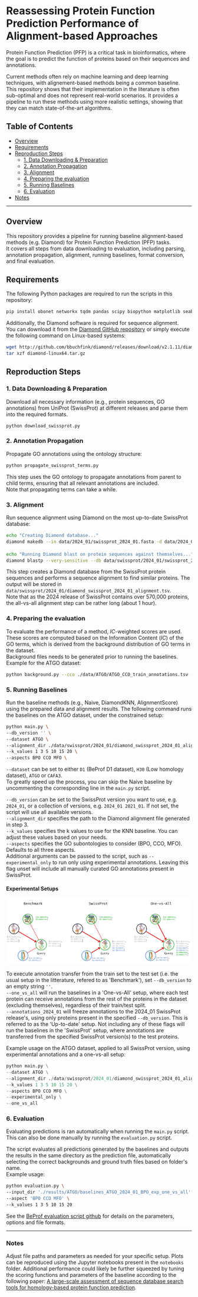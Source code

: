 # Reassessing Protein Function Prediction Performance of Alignment-based Approaches

Protein Function Prediction (PFP) is a critical task in bioinformatics, where the goal is to predict the function of proteins based on their sequences and annotations.

Current methods often rely on machine learning and deep learning techniques, with alignement-based methods being a common baseline.  
This repository shows that their implementation in the literature is often sub-optimal and does not represent real-world scenarios.
It provides a pipeline to run these methods using more realistic settings, showing that they can match state-of-the-art algorithms.


## Table of Contents

- [Overview](#overview)
- [Requirements](#requirements)
- [Reproduction Steps](#reproduction-steps)
  - [1. Data Downloading & Preparation](#1-data-downloading--preparation)
  - [2. Annotation Propagation](#2-annotation-propagation)
  - [3. Alignment](#3-alignment)
  - [4. Preparing the evaluation](#4-preparing-the-evaluation)
  - [5. Running Baselines](#5-running-baselines)
  - [6. Evaluation](#6-evaluation)
- [Notes](#notes)
---

## Overview

This repository provides a pipeline for running baseline alignment-based methods (e.g. Diamond) for Protein Function Prediction (PFP) tasks.  
It covers all steps from data downloading to evaluation, including parsing, annotation propagation, alignment, running baselines, format conversion, and final evaluation.

## Requirements

The following Python packages are required to run the scripts in this repository:
```sh
pip install obonet networkx tqdm pandas scipy biopython matplotlib seaborn
```

Additionally, the Diamond software is required for sequence alignment.  
You can download it from the [Diamond GitHub repository](http://github.com/bbuchfink/diamond) or simply execute the following command on Linux-based systems:

```sh
wget http://github.com/bbuchfink/diamond/releases/download/v2.1.11/diamond-linux64.tar.gz
tar xzf diamond-linux64.tar.gz
```

## Reproduction Steps

### 1. Data Downloading & Preparation

Download all necessary information (e.g., protein sequences, GO annotations) from UniProt (SwissProt) at different releases and parse them into the required formats.

```sh
python download_swissprot.py
```

### 2. Annotation Propagation
Propagate GO annotations using the ontology structure:

```sh
python propagate_swissprot_terms.py
```
This step uses the GO ontology to propagate annotations from parent to child terms, ensuring that all relevant annotations are included.  
Note that propagating terms can take a while.

### 3. Alignment
Run sequence alignment using Diamond on the most up-to-date SwissProt database:

```sh
echo "Creating Diamond database..."
diamond makedb --in data/2024_01/swissprot_2024_01.fasta -d data/2024_01/swissprot_2024_01_proteins_set

echo "Running Diamond blast on protein sequences against themselves..."
diamond blastp --very-sensitive --db data/swissprot/2024_01/swissprot_2024_01_proteins_set.dmnd --query data/swissprot/2024_01/swissprot_2024_01.fasta --out data/swissprot/2024_01/diamond_swissprot_2024_01_alignment.tsv -e 0.001
```
This step creates a Diamond database from the SwissProt protein sequences and performs a sequence alignment to find similar proteins. The output will be stored in `data/swissprot/2024_01/diamond_swissprot_2024_01_alignment.tsv`.  
Note that as the 2024 release of SwissProt contains over 570,000 proteins, the all-vs-all alignment step can be rather long (about 1 hour).

### 4. Preparing the evaluation
To evaluate the performance of a method, $IC$-weighted scores are used. These scores are computed based on the Information Content ($IC$) of the GO terms, which is derived from the background distribution of GO terms in the dataset.  
Background files needs to be generated prior to running the baselines.  
Example for the ATGO dataset:
```sh
python background.py --cco ./data/ATGO/ATGO_CCO_train_annotations.tsv --bpo ./data/ATGO/ATGO_BPO_train_annotations.tsv --mfo ./data/ATGO/ATGO_MFO_train_annotations.tsv --output ./data/ATGO/background_ATGO.pkl --test_cco ./data/ATGO/ATGO_MFO_test_annotations.tsv --test_bpo ./data/ATGO/ATGO_BPO_test_annotations.tsv --test_mfo ./data/ATGO/ATGO_CCO_test_annotations.tsv
```

### 5. Running Baselines
Run the baseline methods (e.g., Naive, DiamondKNN, AlignmentScore) using the prepared data and alignment results. The following command runs the baselines on the ATGO dataset, under the constrained setup:
```sh
python main.py \
--db_version '' \
--dataset ATGO \
--alignment_dir ./data/swissprot/2024_01/diamond_swissprot_2024_01_alignment.tsv \
--k_values 1 3 5 10 15 20 \
--aspects BPO CCO MFO \

```
`--dataset` can be set to either `D1` (BeProf D1 dataset), `H30` (Low homology dataset), `ATGO` or `CAFA3`.  
To greatly speed up the process, you can skip the Naive baseline by uncommenting the corresponding line in the `main.py` script.  

`--db_version` can be set to the SwissProt version you want to use, e.g. `2024_01`, or a collection of versions, e.g. `2024_01 2021_01`. If not set, the script will use all available versions.  
`--alignment_dir` specifies the path to the Diamond alignment file generated in step 3.  
`--k_values` specifies the k values to use for the KNN baseline. You can adjust these values based on your needs.  
`--aspects` specifies the GO subontologies to consider (BPO, CCO, MFO). Defaults to all three aspects.  
Additional arguments can be passed to the script, such as `--experimental_only` to run only using experimental annotations. Leaving this flag unset will include all manually curated GO annotations present in SwissProt.  

#### Experimental Setups
![alt text](setups.png)

To execute annotation transfer from the train set to the test set (i.e. the usual setup in the litterature, refered to as 'Benchmark'), set `--db_version` to an empty string `''`.  
`--one_vs_all` will run the baselines in a 'One-vs-All' setup, where each test protein can receive annotations from the rest of the proteins in the dataset (excluding themselves), regardless of their train/test split.  
`--annotations_2024_01` will freeze annotations to the 2024_01 SwissProt release's, using only proteins present in the specified `--db_version`. This is referred to as the 'Up-to-date' setup.
Not including any of these flags will run the baselines in the 'SwissProt' setup, where annotations are transferred from the specified SwissProt version(s) to the test proteins.

Example usage on the ATGO dataset, applied to all SwissProt version, using experimental annotations and a one-vs-all setup:

```python
python main.py \
--dataset ATGO \
--alignment_dir ./data/swissprot/2024_01/diamond_swissprot_2024_01_alignment.tsv \
--k_values 1 3 5 10 15 20 \
--aspects BPO CCO MFO \
--experimental_only \
--one_vs_all
```

### 6. Evaluation
Evaluating predictions is ran automatically when running the `main.py` script.  
This can also be done manually by running the `evaluation.py` script.  

The script evaluates all predictions generated by the baselines and outputs the results in the same directory as the prediction file, automatically selecting the correct backgrounds and ground truth files based on folder's name.  
Example usage:
```sh
python evaluation.py \
--input_dir './results/ATGO/baselines_ATGO_2024_01_BPO_exp_one_vs_all' \
--aspect 'BPO CCO MFO' \
--k_values 1 3 5 10 15 20
```

See the  [BeProf evaluation script github](https://github.com/CSUBioGroup/BeProf/tree/main) for details on the parameters, options and file formats.

---

### Notes
Adjust file paths and parameters as needed for your specific setup.
Plots can be reproduced using the Jupyter notebooks present in the `notebooks` folder.
Additional performance could likely be further squeezed by tuning the scoring functions and parameters of the baseline according to the following paper: [A large-scale assessment of sequence database search tools for homology-based protein function prediction](https://doi.org/10.1093/bib/bbae349).
